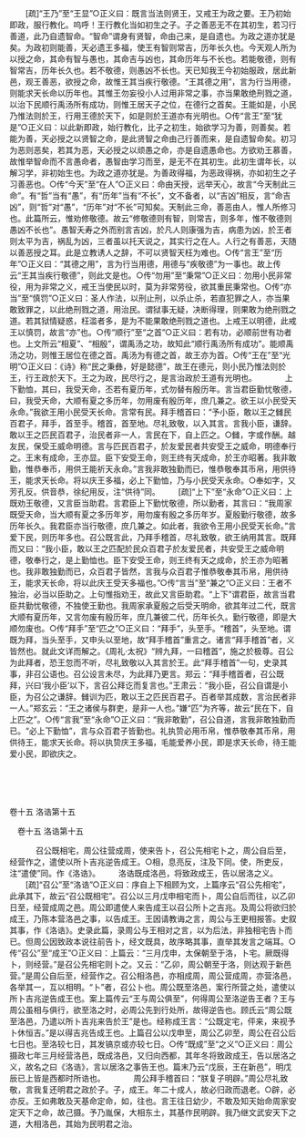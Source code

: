 <!-- { "loadSidebar": true } -->
　　[疏]“王乃”至“王显”○正义曰：既言当法则贤王，又戒王为政之要。王乃初始即政，服行教化。呜呼！王行教化当如初生之子。子之善恶无不在其初生，若习行善道，此乃自遗智命。“智命”谓身有贤智，命由己来，是自遗也。为政之道亦犹是矣。为政初则能善，天必遗王多福，使王有智则常吉，历年长久也。今天观人所为以授之命，其命有智与愚也，其命吉与凶也，其命历年与不长也。若能敬德，则有智常吉，历年长久也。若不敬德，则愚凶不长也。天已知我王今初始服政，居此新邑，观王善恶，欲授之命，故惟王其当疾行敬德。“王其德之用”，言为行当用德，则能求天长命以历年也。其惟王勿妄役小人过用非常之事，亦当果敢绝刑戮之道，以治下民顺行禹汤所有成功，则惟王居天子之位，在德行之首矣。王能如是，小民乃惟法则於王，行用王德於天下，如是则於王道亦有光明也。○传“言王”至“犹是”○正义曰：以此新即政，始行教化，比子之初生，始欲学习为善，则善矣。若能为善，天必授之以贤智之命，是此贤智之命由己行善而来，是自遗智命矣。初习为恶则恶矣，若其为恶，天必授之以顽愚之命，亦是自遗愚命也。方欲劝王慕善，故惟举智命而不言愚命者，愚智由学习而至，是无不在其初生。此初生谓年长，以解习学，非初始生也。为政之道亦犹是。为善政得福，为恶政得祸，亦如初生之子习善恶也。○传“今天”至“在人”○正义曰：命由天授，远举天心，故言“今天制此三命”。有“哲”当有“愚”，有“历年”当有“不长”，文不备者，以“吉凶”相反，言“命吉凶”，则“哲”对“愚”，“历年”对“不长”可知矣。天制此三命，善恶由人，惟人所修习也。此篇所云，惟劝修敬德。故云“修敬德则有智，则常吉，则多年，惟不敬德则愚凶不长也”。愚智夭寿之外而别言吉凶，於凡人则康强为吉，病患为凶，於王者则太平为吉，祸乱为凶，三者虽以托天说之，其实行之在人。人行之有善恶，天随以善恶授之耳。此是立教诱人之辞，不可以贤智天枉为难也。○传“言王”至“历年”○正义曰：“其德之用”，言为行当用德，用德与“疾敬德”为一事也。故上传云“王其当疾行敬德”，则此文是也。○传“勿用”至“秉常”○正义曰：勿用小民非常役，用为非常之义，戒王当使民以时，莫为非常劳役，欲其重民秉常也。○传“亦当”至“慎罚”○正义曰：圣人作法，以刑止刑，以杀止杀，若直犯罪之人，亦当果敢致罪之，以此绝刑戮之道，用治民。谓狱事无疑，决断得理，则果敢为绝刑戮之道。若其狱情疑惑，枉滥者多，是为不能果敢绝刑戮之道也。上戒王以明德，此戒王以慎罚，故言“亦”也。○传“顺行”至“之首”○正义曰：若有功，必顺前世有功者也。上文所云“相夏”、“相殷”，谓禹汤之功，故知此“顺行禹汤所有成功”。能顺禹汤之功，则惟王居位在德之首。禹汤为有德之首，故王亦为首。○传“王在”至“光明”○正义曰：《诗》称“民之秉彝，好是懿德”，故王在德元，则小民乃惟法则於王，行王政於天下。王之为政，民尽行之，是言治政於王道有光明也。
　
　　上下勤恤，其曰，我受天命，丕若有夏历年，式勿替有殷历年。言当君臣勤忧敬德，曰，我受天命，大顺有夏之多历年，勿用废有殷历年，庶几兼之。欲王以小民受天永命。”我欲王用小民受天长命。言常有民。拜手稽首曰：“予小臣，敢以王之雠民百君子，拜手，首至手。稽首，首至地。尽礼致敬，以入其言。言我小臣，谦辞。敢以王之匹民百君子，治民者非一人，言民在下，自上匹之。○雠，字或作酬。越友民，保受王威命明德。言与匹民百君子，於友爱民者共安受王之威命，明德奉行之。王末有成命，王亦显。臣下安受王命，则王终有天成命，於王亦昭著。我非敢勤，惟恭奉币，用供王能祈天永命。”言我非敢独勤而已，惟恭敬奉其币帛，用供待王，能求天长命。将以庆王多福，必上下勤恤，乃与小民受天永命。○奉如字，又芳孔反。供音恭，徐纪用反，注“供待”同。 
　　[疏]“上下”至“永命”○正义曰：上既劝王敬德，又言臣当助君。言君臣上下勤忧敬德，所以勤者，其言曰：“我周家既受天命，当大顺有夏之多历年岁，用勿废有殷之多历年岁。夏殷勤行敬德，故多历年长久。我君臣亦当行敬德，庶几兼之。如此者，我欲令王用小民受天长命。”言爱下民，则历年多也。召公既言此，乃拜手稽首，尽礼致敬，欲王纳用其言。既拜而又曰：“我小臣，敢以王之匹配於民众百君子於友爱民者，共安受王之威命明德，敬奉行之，是上勤恤也。臣下安受王命，则王终有天之成命，於王亦为昭著也。我非敢独勤而已，众百君子皆然，言我与众百君子惟恭敬奉其币帛，用供待王，能求天长命，将以此庆王受天多福也。”○传“言当”至“兼之”○正义曰：王者不独治，必当以臣助之。上句惟指劝王，故此又言臣助君。“上下”谓君臣，故言当君臣共勤忧敬德，不独使王勤也。我周家承夏殷之后受天明命，欲其年过二代，既言大顺有夏历年，又言勿废有殷历年，庶几兼彼二代，历年长久。勤行敬德，即是大顺勿废也。○传“拜手”至“匹之”○正义曰：“拜手”，头至手。“稽首”，头至地。谓既为拜，当头至手，又申头以至地，故“拜手稽首”重言之。诸言“拜手稽首”者，义皆然也。就此文详而解之。《周礼·太祝》“辨九拜，一曰稽首”，施之於极尊。召公为此拜者，恐王忽而不听，尽礼致敬以入其言於王。此“拜手稽首”一句，史录其事，非召公语也。召公设言未尽，为此拜乃更言。郑云：“拜手稽首者，召公既拜，兴曰‘我小臣’以下，言召公拜讫而复言也。”王肃云：“我小臣，召公自谓是小臣，为召公之谦辞。雠训为匹，敢以王之匹民百君子。百者举其成数，言治民者非一人。”郑玄云：“王之诸侯与群吏，是非一人也。”嫌“匹”为齐等，故云“民在下，自上匹之”。○传“言我”至“永命”○正义曰：“我非敢勤”，召公自道，言我非敢独勤而已。“必上下勤恤”，言与众百君子皆勤也。礼执贽必用币帛，惟恭敬奉其币帛，用供待王，能求天长命。将以执贽庆王多福，毛能爱养小民，即是求天长命，待王能爱小民，即欲庆之。 

　
  



 
　 




卷十五 洛诰第十五 

　卷十五 洛诰第十五 　 


　
　　召公既相宅，周公往营成周，使来告卜，召公先相宅卜之，周公自后至，经营作之，遣使以所卜吉兆逆告成王。○相，息亮反，注及下同。使，所吏反，注“遣使”同。作《洛诰》。 
　　洛诰既成洛邑，将致政成王，告以居洛之义。 
　　[疏]“召公”至“洛诰”○正义曰：序自上下相顾为文，上篇序云“召公先相宅”，此承其下，故云“召公既相宅”。召公以三月戊申相宅而卜，周公自后而往，以乙卯日至，经营成周之邑。周公即遣使人来告成王以召公所卜之吉兆。及周公将欲归於成王，乃陈本营洛邑之事，以告成王。王因请教诲之言，周公与王更相报答。史叙其事，作《洛诰》。史录此篇，录周公与王相对之言，以为后法，非独相宅告卜而已。但周公因致政本说往前告卜，经文既具，故序略其事，直举其发言之端耳。○传“召公”至“成王”○正义曰：上篇云：“三月戊申，太保朝至于洛，卜宅。厥既得卜，则经营。”是召公先相宅则卜之。又云：“乙卯，周公朝至于洛，则达观于新邑营。”是周公自后至，经营作之。召公相洛邑，亦相成周，周公营成周，亦营洛邑，各举其一，互以相明。“卜”者，召公卜也。周公既至洛邑，案行所营之处，遣使以所卜吉兆逆告成王也。案上篇传云“王与周公俱至”，何得周公至洛逆告王者？王与周公虽相与俱行，欲至洛之时，必周公先到行处所，故得逆告也。顾氏云“周公既至洛邑，乃遣以所卜吉兆来告於王”是也。经称成王言：“公既定宅，伻来，来视予卜休恒吉。”是以得吉兆告成王也。上篇召公以戊申至，周公乙卯至，周公在召公后七日也。至洛较七日，其发镐京或亦较七日。○传“既成”至“之义”○正义曰：周公摄政七年三月经营洛邑，既成洛邑，又归向西都，其年冬将致政成王，告以居洛之义，故名之曰《洛诰》，言以居洛之事告王也。篇末乃云“戊辰，王在新邑”，明戊辰已上皆是西都时所诰也。
　
　　周公拜手稽首曰：“朕复子明辟。”周公尽礼致敬，言我复还明君之政於子。子，成王。年二十成人，故必归政而退老。○辟，必亦反。王如弗敢及天基命定命，如，往也。言王往日幼少，不敢及知天始命周家安定天下之命，故己摄。予乃胤保，大相东土，其基作民明辟。我乃继文武安天下之道，大相洛邑，其始为民明君之治。 
